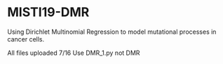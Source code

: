 # MISTI19-DMR
Using Dirichlet Multinomial Regression to model mutational processes in cancer cells. 

All files uploaded 7/16 Use DMR_1.py not DMR
